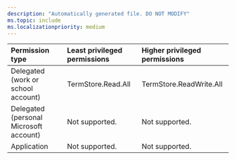 ```yaml
---
description: "Automatically generated file. DO NOT MODIFY"
ms.topic: include
ms.localizationpriority: medium
---
```


|Permission type|Least privileged permissions|Higher privileged permissions|
|:---|:---|:---|
|Delegated (work or school account)|TermStore.Read.All|TermStore.ReadWrite.All|
|Delegated (personal Microsoft account)|Not supported.|Not supported.|
|Application|Not supported.|Not supported.|


